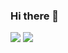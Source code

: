 ### Hi there 👋

<!-- <img src="https://komarev.com/ghpvc/?username=kawano-020"> -->
<img src="https://github-readme-stats.vercel.app/api?username=kawano-020&layout=compact&count_private=true&show_icons=true&theme=github_dark">
<img src="https://github-readme-stats.vercel.app/api/top-langs/?username=kawano-020&layout=compact&count_private=true&show_icons=true&theme=github_dark">

<!-- - 🔭 I’m currently working on ...
- 🌱 I’m currently learning ...
- 👯 I’m looking to collaborate on ...
- 🤔 I’m looking for help with ...
- 💬 Ask me about ...
- 📫 How to reach me: ...
- 😄 Pronouns: ...
- ⚡ Fun fact: ... -->
